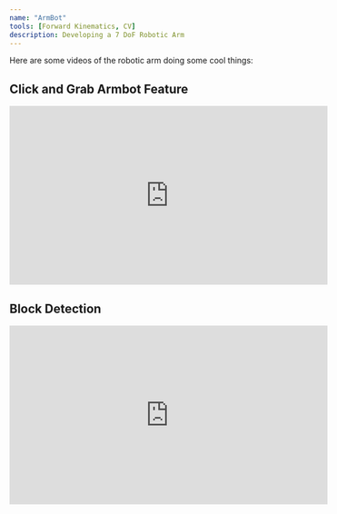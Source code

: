 ```yaml
---
name: "ArmBot"
tools: [Forward Kinematics, CV]
description: Developing a 7 DoF Robotic Arm
---
```


Here are some videos of the robotic arm doing some cool things:

## Click and Grab Armbot Feature ##
 <iframe width="560" height="315"
src="https://youtu.be/sqsMDmqBCSA" 
frameborder="0" 
allow="accelerometer; autoplay; encrypted-media; gyroscope; picture-in-picture" 
allowfullscreen></iframe>

## Block Detection ##
 <iframe width="560" height="315"
src="https://youtu.be/1usz_qSTUj4" 
frameborder="0" 
allow="accelerometer; autoplay; encrypted-media; gyroscope; picture-in-picture" 
allowfullscreen></iframe>